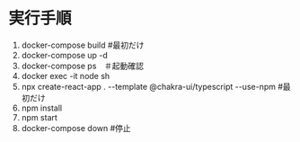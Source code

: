 # 実行手順
1. docker-compose build #最初だけ
2. docker-compose up -d
3. docker-compose ps　＃起動確認
4. docker exec -it node sh
5. npx create-react-app . --template @chakra-ui/typescript --use-npm #最初だけ
6. npm install
7. npm start
6. docker-compose down #停止
